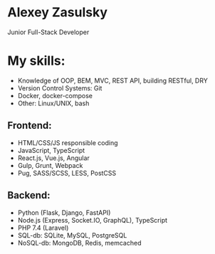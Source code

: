# Alexey Zasulsky

Junior Full-Stack Developer

# My skills:
 - Knowledge of OOP, BEM, MVC, REST API, building RESTful, DRY
 - Version Control Systems: Git
 - Docker, docker-compose
 - Other: Linux/UNIX, bash
## Frontend:
 - HTML/CSS/JS responsible coding
 - JavaScript, TypeScript
 - React.js, Vue.js, Angular 
 - Gulp, Grunt, Webpack
 - Pug, SASS/SCSS, LESS, PostCSS
## Backend:
 - Python (Flask, Django, FastAPI)
 - Node.js (Express, Socket.IO, GraphQL), TypeScript
 - PHP 7.4 (Laravel)
 - SQL-db: SQLite, MySQL, PostgreSQL
 - NoSQL-db: MongoDB, Redis, memcached
